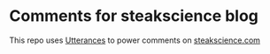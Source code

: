 # Comments for steakscience blog

This repo uses [Utterances](https://github.com/utterance/utterances) to power comments on [steakscience.com](https://steakscience.com/)
